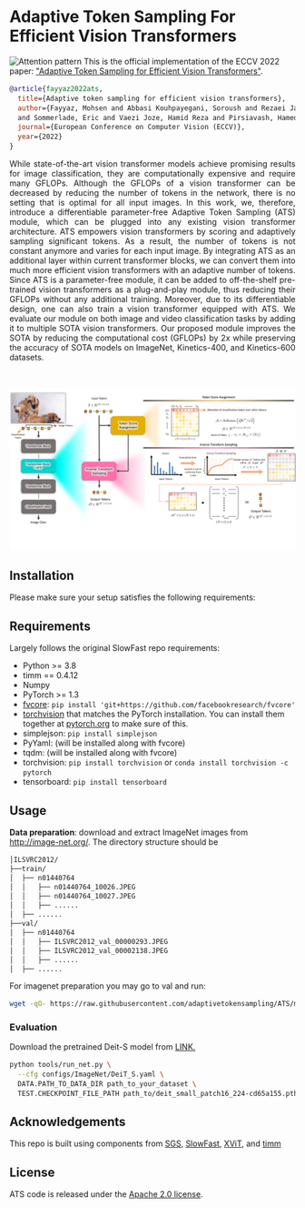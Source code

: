 # Adaptive Token Sampling For Efficient Vision Transformers
![Attention pattern](https://adaptivetokensampling.github.io/assets/affiliations.png "Attention pattern")
This is the official implementation of the ECCV 2022 paper: ["Adaptive Token Sampling for Efficient Vision Transformers"](https://arxiv.org/pdf/2111.15667.pdf).

```BibTeX
@article{fayyaz2022ats,
  title={Adaptive token sampling for efficient vision transformers},
  author={Fayyaz, Mohsen and Abbasi Kouhpayegani, Soroush and Rezaei Jafari, Farnoush 
  and Sommerlade, Eric and Vaezi Joze, Hamid Reza and Pirsiavash, Hamed and Gall, Juergen},
  journal={European Conference on Computer Vision (ECCV)},
  year={2022}
}
```



<p align="justify">While state-of-the-art vision transformer models achieve promising results for image classification, they are computationally expensive and require many GFLOPs. Although the GFLOPs of a vision transformer can be decreased by reducing the number of tokens in the network, there is no setting that is optimal for all input images. In this work, we, therefore, introduce a differentiable parameter-free Adaptive Token Sampling (ATS) module, which can be plugged into any existing vision transformer architecture. ATS empowers vision transformers by scoring and adaptively sampling significant tokens. As a result, the number of tokens is not constant anymore and varies for each input image. By integrating ATS as an additional layer within current transformer blocks, we can convert them into much more efficient vision transformers with an adaptive number of tokens. Since ATS is a parameter-free module, it can be added to off-the-shelf pre-trained vision transformers as a plug-and-play module, thus reducing their GFLOPs without any additional training. Moreover, due to its differentiable design, one can also train a vision transformer equipped with ATS. We evaluate our module on both image and video classification tasks by adding it to multiple SOTA vision transformers. Our proposed module improves the SOTA by reducing the computational cost (GFLOPs) by 2x while preserving the accuracy of SOTA models on ImageNet, Kinetics-400, and Kinetics-600 datasets.</p>
</br>

![Attention pattern](figures/ats_teaser.jpg "Attention pattern")

## Installation

Please make sure your setup satisfies the following requirements:

## Requirements

Largely follows the original SlowFast repo requirements:
- Python >= 3.8
- timm == 0.4.12
- Numpy
- PyTorch >= 1.3
- [fvcore](https://github.com/facebookresearch/fvcore/): `pip install 'git+https://github.com/facebookresearch/fvcore'`
- [torchvision](https://github.com/pytorch/vision/) that matches the PyTorch installation.
  You can install them together at [pytorch.org](https://pytorch.org) to make sure of this.
- simplejson: `pip install simplejson`
- PyYaml: (will be installed along with fvcore)
- tqdm: (will be installed along with fvcore)
- torchvision: `pip install torchvision` or `conda install torchvision -c pytorch`
- tensorboard: `pip install tensorboard`

## Usage

**Data preparation**: download and extract ImageNet images from http://image-net.org/. The directory structure should be

```
│ILSVRC2012/
├──train/
│  ├── n01440764
│  │   ├── n01440764_10026.JPEG
│  │   ├── n01440764_10027.JPEG
│  │   ├── ......
│  ├── ......
├──val/
│  ├── n01440764
│  │   ├── ILSVRC2012_val_00000293.JPEG
│  │   ├── ILSVRC2012_val_00002138.JPEG
│  │   ├── ......
│  ├── ......
```

For imagenet preparation you may go to val and run:
```bash
wget -qO- https://raw.githubusercontent.com/adaptivetokensampling/ATS/main/utils/valdirs.sh | bash
```

### Evaluation

Download the pretrained Deit-S model from [LINK.](https://dl.fbaipublicfiles.com/deit/deit_small_patch16_224-cd65a155.pth) 

```bash
python tools/run_net.py \
  --cfg configs/ImageNet/DeiT_S.yaml \
  DATA.PATH_TO_DATA_DIR path_to_your_dataset \
  TEST.CHECKPOINT_FILE_PATH path_to/deit_small_patch16_224-cd65a155.pth 
```

## Acknowledgements

This repo is built using components from [SGS](https://github.com/SimilarityGuidedSampling/Similarity-Guided-Sampling), [SlowFast](https://github.com/facebookresearch/SlowFast), [XViT](https://github.com/1adrianb/video-transformers), and [timm](https://github.com/rwightman/pytorch-image-models)

## License

ATS code is released under the [Apache 2.0 license](LICENSE).
